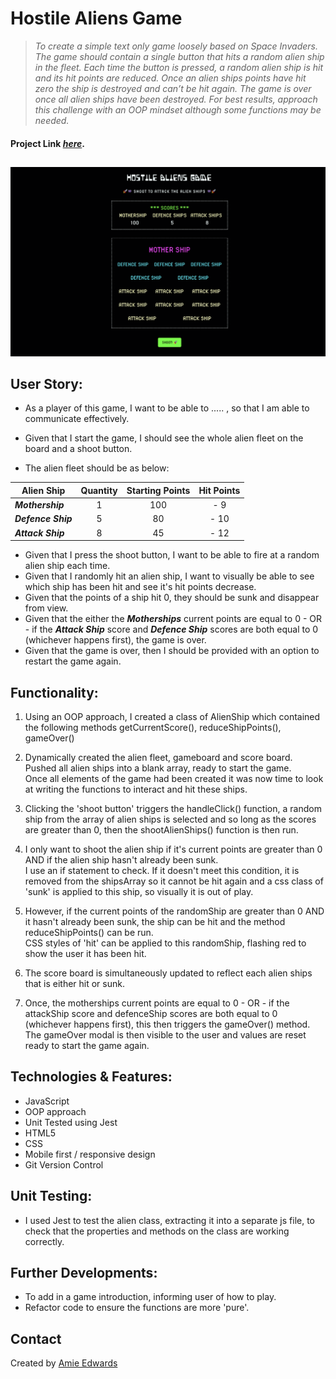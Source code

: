 # Hostile Aliens Game

> _To create a simple text only game loosely based on Space Invaders. The game should contain a single button that hits a random alien ship in the fleet. Each time the button is pressed, a random alien ship is hit and its hit points are reduced. Once an alien ships points have hit zero the ship is destroyed and can’t be hit again. The game is over once all alien ships have been destroyed. For best results, approach this challenge with an OOP mindset although some functions may be needed._ </br>

#### Project Link [_here_](https://amiehannah.github.io/hostile-aliens-game/).

##

![Hostile Aliens Design](hostile-aliens-game-img.png)

## User Story:

- As a player of this game, I want to be able to .....
  , so that I am able to communicate effectively.

- Given that I start the game, I should see the whole alien fleet on the board and a shoot button.
- The alien fleet should be as below:

| Alien Ship         | Quantity | Starting Points | Hit Points |
| ------------------ | :------: | :-------------: | :--------: |
| **_Mothership_**   |    1     |       100       |    - 9     |
| **_Defence Ship_** |    5     |       80        |    - 10    |
| **_Attack Ship_**  |    8     |       45        |    - 12    |

- Given that I press the shoot button, I want to be able to fire at a random alien ship each time.
- Given that I randomly hit an alien ship, I want to visually be able to see which ship has been hit and see it's hit points decrease.
- Given that the points of a ship hit 0, they should be sunk and disappear from view.
- Given that the either the **_Motherships_** current points are equal to 0 - OR - if the **_Attack Ship_** score and **_Defence Ship_** scores are both equal to 0 (whichever happens first), the game is over.
- Given that the game is over, then I should be provided with an option to restart the game again.

## Functionality: <br/>

1. Using an OOP approach, I created a class of AlienShip which contained the following methods getCurrentScore(), reduceShipPoints(), gameOver()

2. Dynamically created the alien fleet, gameboard and score board. </br>
   Pushed all alien ships into a blank array, ready to start the game. </br>
   Once all elements of the game had been created it was now time to look at writing the functions to interact and hit these ships.

3. Clicking the 'shoot button' triggers the handleClick() function, a random ship from the array of alien ships is selected and so long as the scores are greater than 0, then the shootAlienShips() function is then run.

4. I only want to shoot the alien ship if it's current points are greater than 0 AND if the alien ship hasn't already been sunk. </br>
   I use an if statement to check. If it doesn't meet this condition, it is removed from the shipsArray so it cannot be hit again and a css class of 'sunk' is applied to this ship, so visually it is out of play.

5. However, if the current points of the randomShip are greater than 0 AND it hasn't already been sunk, the ship can be hit and the method reduceShipPoints() can be run. </br>
   CSS styles of 'hit' can be applied to this randomShip, flashing red to show the user it has been hit.

6. The score board is simultaneously updated to reflect each alien ships that is either hit or sunk.

7. Once, the motherships current points are equal to 0 - OR - if the attackShip score and defenceShip scores are both equal to 0 (whichever happens first), this then triggers the gameOver() method. </br>
   The gameOver modal is then visible to the user and values are reset ready to start the game again.

## Technologies & Features:

- JavaScript
- OOP approach
- Unit Tested using Jest
- HTML5
- CSS
- Mobile first / responsive design
- Git Version Control

## Unit Testing: <br/>

- I used Jest to test the alien class, extracting it into a separate js file, to check that the properties and methods on the class are working correctly.

## Further Developments:

- To add in a game introduction, informing user of how to play.
- Refactor code to ensure the functions are more 'pure'.

## Contact

Created by [Amie Edwards](mailto:amie.edwards17@gmail.com)
